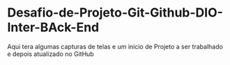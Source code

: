 # Desafio-de-Projeto-Git-Github-DIO-Inter-BAck-End
Aqui tera algumas capturas de telas e um inicio de Projeto a ser trabalhado e depois atualizado no GitHub 
